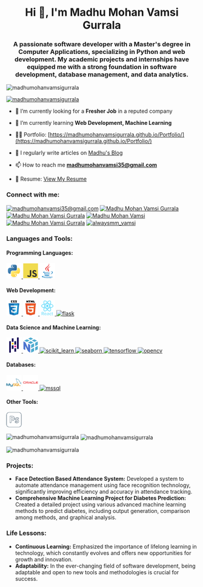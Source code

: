 <h1 align="center">Hi 👋, I'm Madhu Mohan Vamsi Gurrala</h1>
<h3 align="center">A passionate software developer with a Master's degree in Computer Applications, specializing in Python and web development. My academic projects and internships have equipped me with a strong foundation in software development, database management, and data analytics.</h3>

<p align="left"> <img src="https://komarev.com/ghpvc/?username=madhumohanvamsigurrala&label=Profile%20views&color=0e75b6&style=flat" alt="madhumohanvamsigurrala" /> </p>

<p align="left"> <a href="https://github.com/ryo-ma/github-profile-trophy"><img src="https://github-profile-trophy.vercel.app/?username=madhumohanvamsigurrala" alt="madhumohanvamsigurrala" /></a> </p>

- 🔭 I’m currently looking for a **Fresher Job** in a reputed company

- 🌱 I’m currently learning **Web Development, Machine Learning**

- 👨‍💻 Portfolio: [https://madhumohanvamsigurrala.github.io/Portfolio/](https://madhumohanvamsigurrala.github.io/Portfolio/)

- 📝 I regularly write articles on [Madhu's Blog](https://www.blogger.com/profile/02556685377758593077)

- 📫 How to reach me **madhumohanvamsi35@gmail.com**

- 📄 Resume: [View My Resume](https://drive.google.com/file/d/19sCTEKOGpC-HZp8mP048smmKYwou9Yow/view?usp=sharing)

<h3 align="left">Connect with me:</h3>
<p align="left">
<a href="mailto:madhumohanvamsi35@gmail.com" target="blank"><img align="center" src="https://upload.wikimedia.org/wikipedia/commons/4/4e/Gmail_Icon.png" alt="madhumohanvamsi35@gmail.com" height="30" width="40" /></a>
<a href="https://linkedin.com/in/madhu-mohan-vamsi-gurrala-83ab71202/" target="blank"><img align="center" src="https://raw.githubusercontent.com/rahuldkjain/github-profile-readme-generator/master/src/images/icons/Social/linked-in-alt.svg" alt="Madhu Mohan Vamsi Gurrala" height="30" width="40" /></a>
<a href="https://github.com/madhumohanvamsigurrala" target="blank"><img align="center" src="https://raw.githubusercontent.com/rahuldkjain/github-profile-readme-generator/master/src/images/icons/Social/github.svg" alt="Madhu Mohan Vamsi Gurrala" height="30" width="40" /></a>
<a href="https://instagram.com/madhu_mohan_vamsi/" target="blank"><img align="center" src="https://raw.githubusercontent.com/rahuldkjain/github-profile-readme-generator/master/src/images/icons/Social/instagram.svg" alt="Madhu Mohan Vamsi" height="30" width="40" /></a>
<a href="https://fb.com/profile.php?id=100022278643220" target="blank"><img align="center" src="https://raw.githubusercontent.com/rahuldkjain/github-profile-readme-generator/master/src/images/icons/Social/facebook.svg" alt="Madhu Mohan Vamsi Gurrala" height="30" width="40" /></a>
<a href="https://twitter.com/alwaysmm_vamsi" target="blank"><img align="center" src="https://raw.githubusercontent.com/rahuldkjain/github-profile-readme-generator/master/src/images/icons/Social/twitter.svg" alt="alwaysmm_vamsi" height="30" width="40" /></a>
</p>

<h3 align="left">Languages and Tools:</h3>

<h4 align="left">Programming Languages:</h4>
<p align="left">
  <a href="https://www.python.org" target="_blank" rel="noreferrer"> <img src="https://raw.githubusercontent.com/devicons/devicon/master/icons/python/python-original.svg" alt="python" width="40" height="40"/> </a> 
  <a href="https://developer.mozilla.org/en-US/docs/Web/JavaScript" target="_blank" rel="noreferrer"> <img src="https://raw.githubusercontent.com/devicons/devicon/master/icons/javascript/javascript-original.svg" alt="javascript" width="40" height="40"/> </a> 
  <a href="https://www.java.com" target="_blank" rel="noreferrer"> <img src="https://raw.githubusercontent.com/devicons/devicon/master/icons/java/java-original.svg" alt="java" width="40" height="40"/> </a>
</p>

<h4 align="left">Web Development:</h4>
<p align="left">
  <a href="https://www.w3schools.com/css/" target="_blank" rel="noreferrer"> <img src="https://raw.githubusercontent.com/devicons/devicon/master/icons/css3/css3-original-wordmark.svg" alt="css3" width="40" height="40"/> </a> 
  <a href="https://www.w3.org/html/" target="_blank" rel="noreferrer"> <img src="https://raw.githubusercontent.com/devicons/devicon/master/icons/html5/html5-original-wordmark.svg" alt="html5" width="40" height="40"/> </a> 
  <a href="https://reactjs.org/" target="_blank" rel="noreferrer"> <img src="https://raw.githubusercontent.com/devicons/devicon/master/icons/react/react-original-wordmark.svg" alt="react" width="40" height="40"/> </a>
  <a href="https://flask.palletsprojects.com/" target="_blank" rel="noreferrer"> <img src="https://www.vectorlogo.zone/logos/pocoo_flask/pocoo_flask-icon.svg" alt="flask" width="40" height="40"/> </a> 
</p>

<h4 align="left">Data Science and Machine Learning:</h4>
<p align="left">
  <a href="https://pandas.pydata.org/" target="_blank" rel="noreferrer"> <img src="https://raw.githubusercontent.com/devicons/devicon/master/icons/pandas/pandas-original.svg" alt="pandas" width="40" height="40"/> </a> 
  <a href="https://numpy.org/" target="_blank" rel="noreferrer"> <img src="https://raw.githubusercontent.com/devicons/devicon/master/icons/numpy/numpy-original.svg" alt="numpy" width="40" height="40"/> </a> 
  <a href="https://scikit-learn.org/" target="_blank" rel="noreferrer"> <img src="https://upload.wikimedia.org/wikipedia/commons/0/05/Scikit_learn_logo_small.svg" alt="scikit_learn" width="40" height="40"/> </a> 
  <a href="https://seaborn.pydata.org/" target="_blank" rel="noreferrer"> <img src="https://seaborn.pydata.org/_images/logo-mark-lightbg.svg" alt="seaborn" width="40" height="40"/> </a> 
  <a href="https://www.tensorflow.org" target="_blank" rel="noreferrer"> <img src="https://www.vectorlogo.zone/logos/tensorflow/tensorflow-icon.svg" alt="tensorflow" width="40" height="40"/> </a> 
  <a href="https://opencv.org/" target="_blank" rel="noreferrer"> <img src="https://www.vectorlogo.zone/logos/opencv/opencv-icon.svg" alt="opencv" width="40" height="40"/> </a>
</p>

<h4 align="left">Databases:</h4>
<p align="left">
  <a href="https://www.mysql.com/" target="_blank" rel="noreferrer"> <img src="https://raw.githubusercontent.com/devicons/devicon/master/icons/mysql/mysql-original-wordmark.svg" alt="mysql" width="40" height="40"/> </a> 
  <a href="https://www.oracle.com/" target="_blank" rel="noreferrer"> <img src="https://raw.githubusercontent.com/devicons/devicon/master/icons/oracle/oracle-original.svg" alt="oracle" width="40" height="40"/> </a> 
  <a href="https://www.microsoft.com/en-us/sql-server" target="_blank" rel="noreferrer"> <img src="https://www.svgrepo.com/show/303229/microsoft-sql-server-logo.svg" alt="mssql" width="40" height="40"/> </a> 
</p>

<h4 align="left">Other Tools:</h4>
<p align="left">
  <a href="https://www.photoshop.com/en" target="_blank" rel="noreferrer"> <img src="https://raw.githubusercontent.com/devicons/devicon/master/icons/photoshop/photoshop-line.svg" alt="photoshop" width="40" height="40"/> </a> 
</p>

<p><img align="left" src="https://github-readme-stats.vercel.app/api/top-langs?username=madhumohanvamsigurrala&show_icons=true&locale=en&layout=compact" alt="madhumohanvamsigurrala" /></p>

<p>&nbsp;<img align="center" src="https://github-readme-stats.vercel.app/api?username=madhumohanvamsigurrala&show_icons=true&locale=en" alt="madhumohanvamsigurrala" /></p>

<p><img align="center" src="https://github-readme-streak-stats.herokuapp.com/?user=madhumohanvamsigurrala&" alt="madhumohanvamsigurrala" /></p>

<h3 align="left">Projects:</h3>
<ul>
  <li><b>Face Detection Based Attendance System:</b> Developed a system to automate attendance management using face recognition technology, significantly improving efficiency and accuracy in attendance tracking.</li>
  <li><b>Comprehensive Machine Learning Project for Diabetes Prediction:</b> Created a detailed project using various advanced machine learning methods to predict diabetes, including output generation, comparison among methods, and graphical analysis.</li>
</ul>

<h3 align="left">Life Lessons:</h3>
<ul>
  <li><b>Continuous Learning:</b> Emphasized the importance of lifelong learning in technology, which constantly evolves and offers new opportunities for growth and innovation.</li>
  <li><b>Adaptability:</b> In the ever-changing field of software development, being adaptable and open to new tools and methodologies is crucial for success.</li>
</ul>
